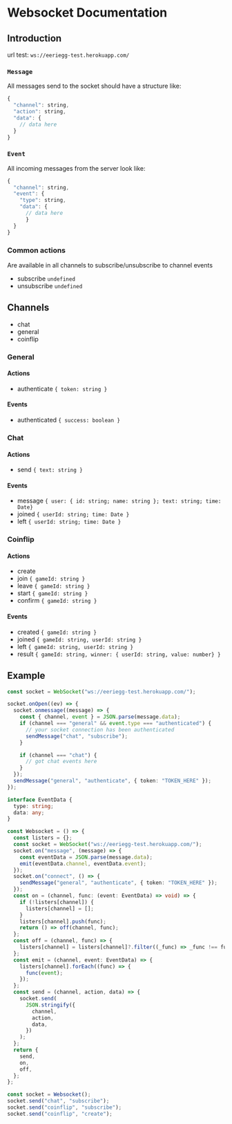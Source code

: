 # Websocket Documentation

## Introduction

url test: `ws://eeriegg-test.herokuapp.com/`

### `Message`

All messages send to the socket should have a structure like:

```javascript
{
  "channel": string,
  "action": string,
  "data": {
    // data here
  }
}
```

### `Event`

All incoming messages from the server look like:

```javascript
{
  "channel": string,
  "event": {
    "type": string,
    "data": {
      // data here
      }
  }
}
```

### Common actions

Are available in all channels to subscribe/unsubscribe to channel events

- subscribe `undefined`
- unsubscribe `undefined`

## Channels

- chat
- general
- coinflip

### General

#### Actions

- authenticate `{ token: string }`

#### Events

- authenticated `{ success: boolean }`

### Chat

#### Actions

- send `{ text: string }`

#### Events

- message `{ user: { id: string; name: string }; text: string; time: Date}`
- joined `{ userId: string; time: Date }`
- left `{ userId: string; time: Date }`

### Coinflip

#### Actions

- create
- join `{ gameId: string }`
- leave `{ gameId: string }`
- start `{ gameId: string }`
- confirm `{ gameId: string }`

#### Events

- created `{ gameId: string }`
- joined `{ gameId: string, userId: string }`
- left `{ gameId: string, userId: string }`
- result `{ gameId: string, winner: { userId: string, value: number} }`

## Example

```typescript
const socket = WebSocket("ws://eeriegg-test.herokuapp.com/");

socket.onOpen((ev) => {
  socket.onmessage((message) => {
    const { channel, event } = JSON.parse(message.data);
    if (channel === "general" && event.type === "authenticated") {
      // your socket connection has been authenticated
      sendMessage("chat", "subscribe");
    }

    if (channel === "chat") {
      // got chat events here
    }
  });
  sendMessage("general", "authenticate", { token: "TOKEN_HERE" });
});

interface EventData {
  type: string;
  data: any;
}

const Websocket = () => {
  const listers = {};
  const socket = WebSocket("ws://eeriegg-test.herokuapp.com/");
  socket.on("message", (message) => {
    const eventData = JSON.parse(message.data);
    emit(eventData.channel, eventData.event);
  });
  socket.on("connect", () => {
    sendMessage("general", "authenticate", { token: "TOKEN_HERE" });
  });
  const on = (channel, func: (event: EventData) => void) => {
    if (!listers[channel]) {
      listers[channel] = [];
    }
    listers[channel].push(func);
    return () => off(channel, func);
  };
  const off = (channel, func) => {
    listers[channel] = listers[channel]?.filter((_func) => _func !== func);
  };
  const emit = (channel, event: EventData) => {
    listers[channel].forEach((func) => {
      func(event);
    });
  };
  const send = (channel, action, data) => {
    socket.send(
      JSON.stringify({
        channel,
        action,
        data,
      })
    );
  };
  return {
    send,
    on,
    off,
  };
};

const socket = Websocket();
socket.send("chat", "subscribe");
socket.send("coinflip", "subscribe");
socket.send("coinflip", "create");
```
